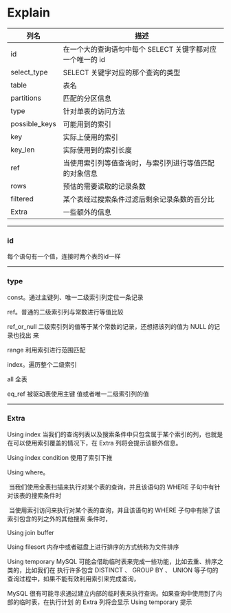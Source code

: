 # Explain

| 列名          | 描述                                                      |
| ------------- | --------------------------------------------------------- |
| id            | 在一个大的查询语句中每个 SELECT 关键字都对应一个唯一的 id |
| select_type   | SELECT 关键字对应的那个查询的类型                         |
| table         | 表名                                                      |
| partitions    | 匹配的分区信息                                            |
| type          | 针对单表的访问方法                                        |
| possible_keys | 可能用到的索引                                            |
| key           | 实际上使用的索引                                          |
| key_len       | 实际使用到的索引长度                                      |
| ref           | 当使用索引列等值查询时，与索引列进行等值匹配的对象信息    |
| rows          | 预估的需要读取的记录条数                                  |
| filtered      | 某个表经过搜索条件过滤后剩余记录条数的百分比              |
| Extra         | 一些额外的信息                                            |

------

### id

每个语句有一个值，连接时两个表的id一样

------

### type

const。通过主键列、唯一二级索引列定位一条记录

ref。普通的二级索引列与常数进行等值比较

ref_or_null  二级索引列的值等于某个常数的记录，还想把该列的值为 NULL 的记录也找出 来

range   利用索引进行范围匹配

index。遍历整个二级索引

all  全表

eq_ref 被驱动表使用主键 值或者唯一二级索引列的值

------

### Extra

Using index    当我们的查询列表以及搜索条件中只包含属于某个索引的列，也就是在可以使用索引覆盖的情况下，在 Extra 列将会提示该额外信息。



Using index condition     使用了索引下推



Using where。  

​	当我们使用全表扫描来执行对某个表的查询，并且该语句的 WHERE 子句中有针对该表的搜索条件时

​	当使用索引访问来执行对某个表的查询，并且该语句的 WHERE 子句中有除了该索引包含的列之外的其他搜索 条件时，



 Using join buffer 



Using filesort   内存中或者磁盘上进行排序的方式统称为文件排序



 Using temporary    MySQL 可能会借助临时表来完成一些功能，比如去重、排序之类的，比如我们在 执行许多包含 DISTINCT 、 GROUP BY 、 UNION 等子句的查询过程中，如果不能有效利用索引来完成查询，

MySQL 很有可能寻求通过建立内部的临时表来执行查询。如果查询中使用到了内部的临时表，在执行计划 的 Extra 列将会显示 Using temporary 提示

```

```